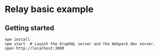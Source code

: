 Relay basic example
========================

## Getting started

```
npm install
npm start  # Launch the GraphQL server and the Webpack dev server.
open http://localhost:3000
```
